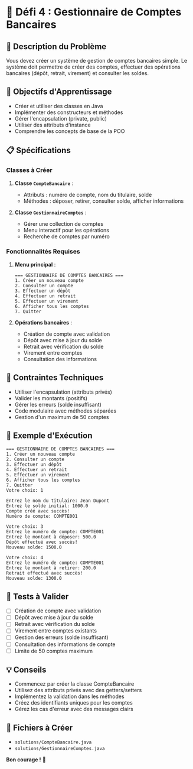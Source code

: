 # 🎯 Défi 4 : Gestionnaire de Comptes Bancaires

## 📝 Description du Problème

Vous devez créer un système de gestion de comptes bancaires simple. Le système doit permettre de créer des comptes, effectuer des opérations bancaires (dépôt, retrait, virement) et consulter les soldes.

## 🎯 Objectifs d'Apprentissage

- Créer et utiliser des classes en Java
- Implémenter des constructeurs et méthodes
- Gérer l'encapsulation (private, public)
- Utiliser des attributs d'instance
- Comprendre les concepts de base de la POO

## 📋 Spécifications

### Classes à Créer

1. **Classe `CompteBancaire`** :
   - Attributs : numéro de compte, nom du titulaire, solde
   - Méthodes : déposer, retirer, consulter solde, afficher informations

2. **Classe `GestionnaireComptes`** :
   - Gérer une collection de comptes
   - Menu interactif pour les opérations
   - Recherche de comptes par numéro

### Fonctionnalités Requises

1. **Menu principal** :
   ```
   === GESTIONNAIRE DE COMPTES BANCAIRES ===
   1. Créer un nouveau compte
   2. Consulter un compte
   3. Effectuer un dépôt
   4. Effectuer un retrait
   5. Effectuer un virement
   6. Afficher tous les comptes
   7. Quitter
   ```

2. **Opérations bancaires** :
   - Création de compte avec validation
   - Dépôt avec mise à jour du solde
   - Retrait avec vérification du solde
   - Virement entre comptes
   - Consultation des informations

## 🔧 Contraintes Techniques

- Utiliser l'encapsulation (attributs privés)
- Valider les montants (positifs)
- Gérer les erreurs (solde insuffisant)
- Code modulaire avec méthodes séparées
- Gestion d'un maximum de 50 comptes

## 📝 Exemple d'Exécution

```
=== GESTIONNAIRE DE COMPTES BANCAIRES ===
1. Créer un nouveau compte
2. Consulter un compte
3. Effectuer un dépôt
4. Effectuer un retrait
5. Effectuer un virement
6. Afficher tous les comptes
7. Quitter
Votre choix: 1

Entrez le nom du titulaire: Jean Dupont
Entrez le solde initial: 1000.0
Compte créé avec succès!
Numéro de compte: COMPTE001

Votre choix: 3
Entrez le numéro de compte: COMPTE001
Entrez le montant à déposer: 500.0
Dépôt effectué avec succès!
Nouveau solde: 1500.0

Votre choix: 4
Entrez le numéro de compte: COMPTE001
Entrez le montant à retirer: 200.0
Retrait effectué avec succès!
Nouveau solde: 1300.0
```

## 🧪 Tests à Valider

- [ ] Création de compte avec validation
- [ ] Dépôt avec mise à jour du solde
- [ ] Retrait avec vérification du solde
- [ ] Virement entre comptes existants
- [ ] Gestion des erreurs (solde insuffisant)
- [ ] Consultation des informations de compte
- [ ] Limite de 50 comptes maximum

## 💡 Conseils

- Commencez par créer la classe CompteBancaire
- Utilisez des attributs privés avec des getters/setters
- Implémentez la validation dans les méthodes
- Créez des identifiants uniques pour les comptes
- Gérez les cas d'erreur avec des messages clairs

## 🎯 Fichiers à Créer

- `solutions/CompteBancaire.java`
- `solutions/GestionnaireComptes.java`

**Bon courage !** 🚀

